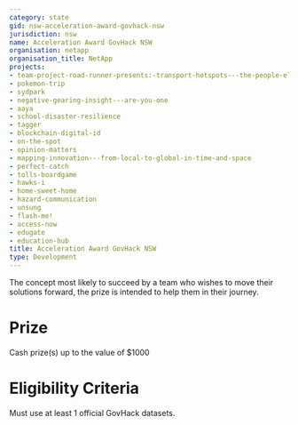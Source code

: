 ```yaml
---
category: state
gid: nsw-acceleration-award-govhack-nsw
jurisdiction: nsw
name: Acceleration Award GovHack NSW
organisation: netapp
organisation_title: NetApp
projects:
- team-project-road-runner-presents:-transport-hotspots---the-people-element
- pokemon-trip
- sydpark
- negative-gearing-insight---are-you-one
- aaya
- school-disaster-resilience
- tagger
- blockchain-digital-id
- on-the-spot
- opinion-matters
- mapping-innovation---from-local-to-global-in-time-and-space
- perfect-catch
- tolls-boardgame
- hawks-i
- home-sweet-home
- hazard-communication
- unsung
- flash-me!
- access-now
- edugate
- education-hub
title: Acceleration Award GovHack NSW
type: Development
---
```


The concept most likely to succeed by a team who wishes to move their solutions forward, the prize is intended to help them in their journey.

# Prize
Cash prize(s) up to the value of $1000

# Eligibility Criteria
Must use at least 1 official GovHack datasets.